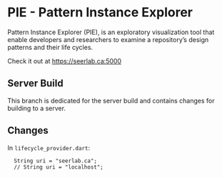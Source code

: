 # PIE - Pattern Instance Explorer

Pattern Instance Explorer (PIE), is an exploratory visualization tool that enable developers and researchers to examine a repository’s design patterns and their life cycles.

Check it out at https://seerlab.ca:5000

## Server Build
This branch is dedicated for the server build and contains changes for building to a server.


## Changes

In `lifecycle_provider.dart`: 

```
  String uri = "seerlab.ca";
  // String uri = "localhost";
```

